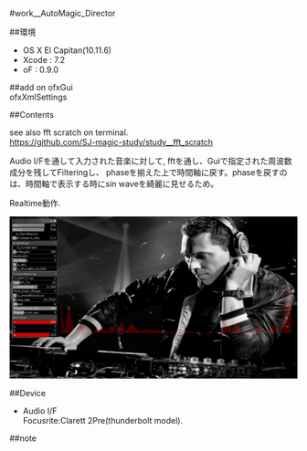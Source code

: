 #work__AutoMagic_Director

##環境
*	OS X El Capitan(10.11.6)
*	Xcode : 7.2
*	oF : 0.9.0

##add on
ofxGui  
ofxXmlSettings  

##Contents

see also fft scratch on terminal.  
https://github.com/SJ-magic-study/study__fft_scratch  
  
Audio I/Fを通して入力された音楽に対して, fftを通し、Guiで指定された周波数成分を残してFilteringし、
phaseを揃えた上で時間軸に戻す。phaseを戻すのは、時間軸で表示する時にsin waveを綺麗に見せるため。  
  
Realtime動作.  

![image](./image_0.png)  

##Device
*	Audio I/F  
	Focusrite:Clarett 2Pre(thunderbolt model).  

##note



